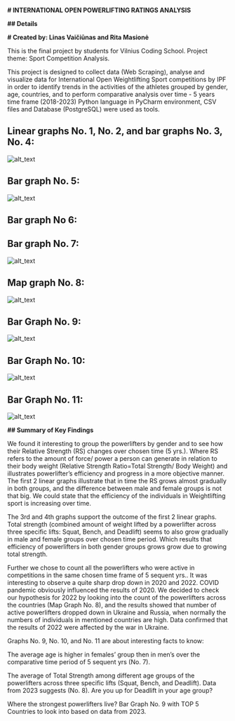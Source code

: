 **# INTERNATIONAL OPEN POWERLIFTING RATINGS ANALYSIS**

**## Details**

**# Created by: Linas Vaičiūnas and Rita Masionė**

This is the final project by students for Vilnius Coding School.
Project theme: Sport Competition Analysis.

This project is designed to collect data (Web Scraping), analyse and visualize data for International Open  Weightlifting Sport competitions by IPF in order to identify trends in the activities of the athletes grouped by gender, age, countries, and to perform comparative analysis over time - 5 years time frame (2018-2023)
Python language in PyCharm environment, CSV files and Database (PostgreSQL) were used as tools.

## Linear graphs No. 1, No. 2, and bar graphs No. 3, No. 4:
![alt_text](https://github.com/thatrandomobject/final_project_IPF/blob/main/charts/rs%20and%20total%20by%20gender.png)
## Bar graph No. 5:
![alt_text](https://github.com/thatrandomobject/final_project_IPF/blob/main/charts/female%20rs%20projection.png)
## Bar graph No 6:
## Bar graph No. 7:
![alt_text](https://github.com/thatrandomobject/final_project_IPF/blob/main/charts/athlete%20count%20by%20year.png)
## Map graph No. 8:
![alt_text](https://github.com/thatrandomobject/final_project_IPF/blob/main/charts/athlete%20count%20by%20country.png)
## Bar Graph No. 9:
![alt_text](https://github.com/thatrandomobject/final_project_IPF/blob/main/charts/average%20age%20by%20year%20by%20gender.png)
## Bar Graph No. 10:
![alt_text](https://github.com/thatrandomobject/final_project_IPF/blob/main/charts/squat%20bench%20press%20deadlift%20by%20age%20group.png)
## Bar Graph No. 11:
![alt_text](https://github.com/thatrandomobject/final_project_IPF/blob/main/charts/top%205%20strongest%20countries.png)

**## Summary of Key Findings**

  We found it interesting to group the powerlifters by gender and to see how their Relative Strength (RS) changes over chosen time (5 yrs.).  Where RS refers to the amount of force/ power a person can generate in relation to their body weight (Relative Strength Ratio=Total Strength/ Body Weight) and illustrates powerlifter’s efficiency and progress in a more objective manner. The first 2 linear graphs illustrate that in time the RS grows almost gradually in both groups, and the difference between male and female groups is not that big. We could state that the efficiency of the individuals in Weightlifting sport is increasing over time.

  The 3rd and 4th graphs support the outcome of the first 2 linear graphs. Total strength (combined amount of weight lifted by a powerlifter across three specific lifts: Squat, Bench, and Deadlift) seems to also grow gradually in male and female groups over chosen time period. Which results that efficiency of powerlifters in both gender groups grows grow due to growing total strength.

  Further we chose to count all the powerlifters who were active in competitions in the same chosen time frame of 5 sequent yrs.. It was interesting to observe a quite sharp drop down in 2020 and 2022. COVID pandemic obviously influenced the results of 2020. We decided to check our hypothesis for 2022 by looking into the count of the powerlifters across the countries (Map Graph No. 8), and the results showed that number of active powerlifters dropped down in Ukraine and Russia, when normally the numbers of individuals in mentioned countries are high. Data confirmed that the results of 2022 were affected by the war in Ukraine. 

  Graphs No. 9, No. 10, and No. 11 are about interesting facts to know: 

  The average age is higher in females’ group then in men’s over the comparative time period of 5 sequent yrs (No. 7).
  
  The average of Total Strength among different age groups of the powerlifters across three specific lifts (Squat, Bench, and Deadlift). Data from 2023 suggests (No. 8). Are you up for Deadlift in your age group?
  
  Where the strongest powerlifters live? Bar Graph No. 9 with TOP 5 Countries to look into based on data from 2023.




